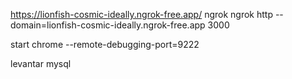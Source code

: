 https://lionfish-cosmic-ideally.ngrok-free.app/
ngrok
ngrok http --domain=lionfish-cosmic-ideally.ngrok-free.app 3000   

start chrome --remote-debugging-port=9222

levantar mysql